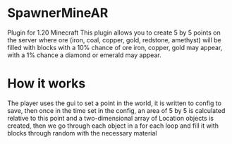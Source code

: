 # SpawnerMineAR
Plugin for 1.20 Minecraft
This plugin allows you to create 5 by 5 points on the server where ore (iron, coal, copper, gold, redstone, amethyst) will be filled with blocks with a 10% chance of ore iron, copper, gold may appear, with a 1% chance a diamond or emerald may appear.
# How it works
The player uses the gui to set a point in the world, it is written to config to save, then once in the time set in the config, an area of 5 by 5 is calculated relative to this point and a two-dimensional array of Location objects is created, then we go through each object in a for each loop and fill it with blocks through random with the necessary material
